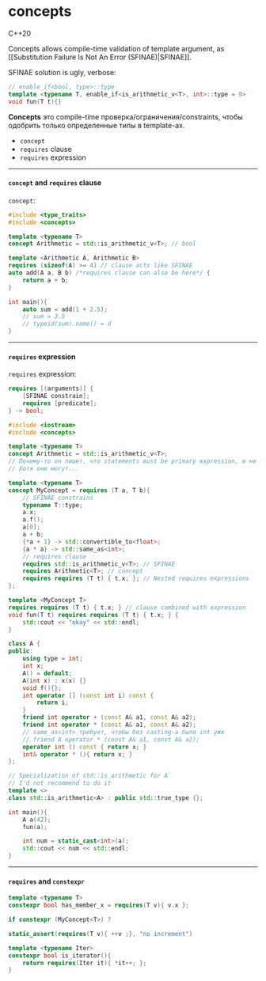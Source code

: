 # concepts

C++20

Concepts allows compile-time validation of template argument, as [[Substitution Failure Is Not An Error (SFINAE)|SFINAE]].

SFINAE solution is ugly, verbose:
```cpp
// enable_if<bool, type>::type
template <typename T, enable_if<is_arithmetic_v<T>, int>::type = 0>
void fun(T t){}
```

**Concepts** это compile-time проверка/ограничения/constraints, чтобы одобрить только определенные типы в template-ах.

- `concept`
- `requires` clause
- `requires` expression

---
####  `concept` and `requires` clause

`concept`:
```cpp
#include <type_traits>
#include <concepts>

template <typename T>
concept Arithmetic = std::is_arithmetic_v<T>; // bool

template <Arithmetic A, Arithmetic B>
requires (sizeof(A) >= 4) // clause acts like SFINAE
auto add(A a, B b) /*requires clause can also be here*/ {
	return a + b;
}

int main(){
	auto sum = add(1 + 2.5);
	// sum = 3.5
	// typeid(sum).name() = d
}
```

---
#### `requires` expression

`requires` expression:
```cpp
requires [(arguments)] {
	[SFINAE constrain];
	requires [predicate];
} -> bool;
```

```cpp
#include <iostream>
#include <concepts>

template <typename T>
concept Arithmetic = std::is_arithmetic_v<T>;
// Почему-то он пишет, что statements must be primary expression, и не могут быть constexpr function
// Хотя они могут...

template <typename T>
concept MyConcept = requires (T a, T b){
    // SFINAE constrains
    typename T::type;
    a.x;
    a.f();
    a[0];
    a + b;
    {*a + 1} -> std::convertible_to<float>;
    {a * a} -> std::same_as<int>;
    // requires clause
    requires std::is_arithmetic_v<T>; // SFINAE
    requires Arithmetic<T>; // concept
	requires requires (T t) { t.x; }; // Nested requires expressions
};

template <MyConcept T>
requires requires (T t) { t.x; } // clause combined with expression
void fun(T t) requires requires (T t) { t.x; } {
    std::cout << "okay" << std::endl;
}

class A {
public:
    using type = int;
    int x;
    A() = default;
    A(int x) : x(x) {}
    void f(){};
    int operator [] (const int i) const {
        return i;
    }
    friend int operator + (const A& a1, const A& a2);
    friend int operator * (const A& a1, const A& a2);
    // same_as<int> требует, чтобы без casting-а было int уже
    // friend A operator * (const A& a1, const A& a2);
    operator int () const { return x; }
    int& operator * (){ return x; }
};

// Specialization of std::is_arithmetic for A
// I'd not recommend to do it
template <>
class std::is_arithmetic<A> : public std::true_type {};

int main(){
    A a(42);
    fun(a);

    int num = static_cast<int>(a);
    std::cout << num << std::endl;
}
```

---

#### `requires` and `constexpr`

```cpp
template <typename T>
constexpr bool has_member_x = requires(T v){ v.x };
```

```cpp
if constexpr (MyConcept<T>) ?
```

```cpp
static_assert(requires(T v){ ++v ;}, "no increment")
```

```cpp
template <typename Iter>
constexpr bool is_iterator(){
	return requires(Iter it){ *it++; };
}
```
